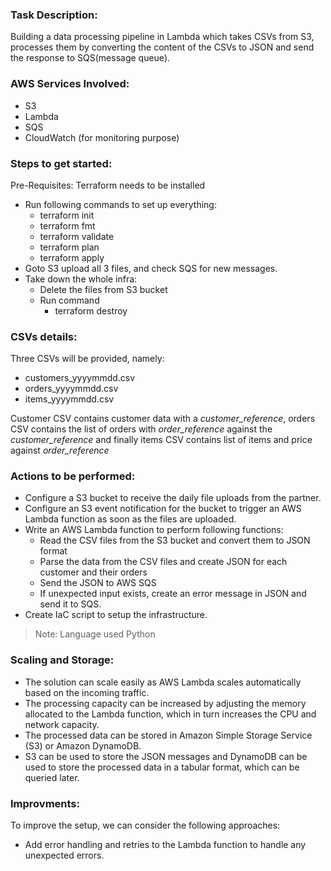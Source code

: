 ### Task Description: 
Building a data processing pipeline in Lambda which takes CSVs from S3, processes them by converting the content of the CSVs to JSON and send the response to SQS(message queue).

### AWS Services Involved:
* S3
* Lambda
* SQS
* CloudWatch (for monitoring purpose)

### Steps to get started:
Pre-Requisites: Terraform needs to be installed
* Run following commands to set up everything:
  - terraform init
  - terraform fmt
  - terraform validate
  - terraform plan
  - terraform apply
* Goto S3 upload all 3 files, and check SQS for new messages.
* Take down the whole infra:
  - Delete the files from S3 bucket
  - Run command
    - terraform destroy

### CSVs details:

Three CSVs will be provided, namely:
* customers_yyyymmdd.csv
* orders_yyyymmdd.csv
* items_yyyymmdd.csv

Customer CSV contains customer data with a _customer_reference_, orders CSV contains the list of orders with _order_reference_ against the _customer_reference_ and finally items CSV contains list of items and price against _order_reference_

### Actions to be performed:
* Configure a S3 bucket to receive the daily file uploads from the partner.
* Configure an S3 event notification for the bucket to trigger an AWS Lambda function as soon as the files are uploaded.
* Write an AWS Lambda function to perform following functions:
  - Read the CSV files from the S3 bucket and convert them to JSON format
  - Parse the data from the CSV files and create JSON for each customer and their orders
  - Send the JSON to AWS SQS
  - If unexpected input exists, create an error message in JSON and send it to SQS.
 * Create IaC script to setup the infrastructure.
 
> Note: Language used Python

### Scaling and Storage:
* The solution can scale easily as AWS Lambda scales automatically based on the incoming traffic.
* The processing capacity can be increased by adjusting the memory allocated to the Lambda function, which in turn increases the CPU and network capacity.
* The processed data can be stored in Amazon Simple Storage Service (S3) or Amazon DynamoDB.
* S3 can be used to store the JSON messages and DynamoDB can be used to store the processed data in a tabular format, which can be queried later.

### Improvments:
To improve the setup, we can consider the following approaches:
* Add error handling and retries to the Lambda function to handle any unexpected errors.
